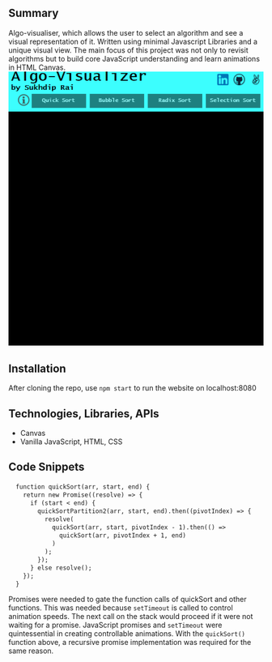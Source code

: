 ## Summary

Algo-visualiser, which allows the user to select an algorithm and see a visual representation of it. Written using minimal Javascript Libraries and a unique visual view. The main focus of this project was not only to revisit algorithms but to build core JavaScript understanding and learn animations in HTML Canvas.
![alt text](https://github.com/sukhdipsrai/algo-visualizer/blob/main/src/images/full_tutorial.gif)

## Installation

After cloning the repo, use ```npm start``` to run the website on localhost:8080

## Technologies, Libraries, APIs

- Canvas
- Vanilla JavaScript, HTML, CSS

## Code Snippets
```
  function quickSort(arr, start, end) {
    return new Promise((resolve) => {
      if (start < end) {
        quickSortPartition2(arr, start, end).then((pivotIndex) => {
          resolve(
            quickSort(arr, start, pivotIndex - 1).then(() =>
              quickSort(arr, pivotIndex + 1, end)
            )
          );
        });
      } else resolve();
    });
  }
```
Promises were needed to gate the function calls of quickSort and other functions. This was needed because ```setTimeout``` is called to control animation speeds. The next call on the stack would proceed if it were not waiting for a promise. JavaScript promises and ```setTimeout``` were quintessential in creating controllable animations. With the ```quickSort()``` function above, a recursive promise implementation was required for the same reason.
